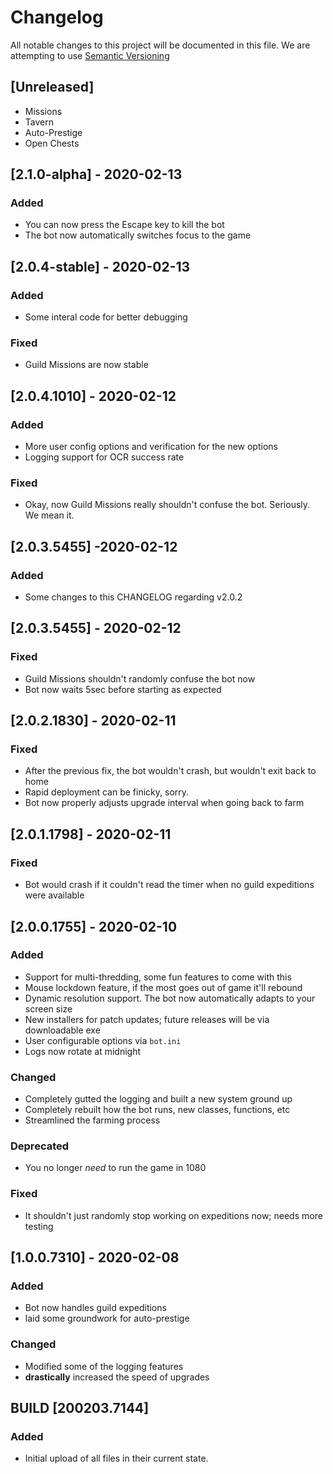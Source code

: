 # Changelog
All notable changes to this project will be documented in this file. We are attempting to use [Semantic Versioning](https://semver.org/)

## [Unreleased]
- Missions
- Tavern
- Auto-Prestige
- Open Chests

## [2.1.0-alpha] - 2020-02-13
### Added
- You can now press the Escape key to kill the bot
- The bot now automatically switches focus to the game

## [2.0.4-stable] - 2020-02-13
### Added
- Some interal code for better debugging
### Fixed
- Guild Missions are now stable

## [2.0.4.1010] - 2020-02-12
### Added
- More user config options and verification for the new options
- Logging support for OCR success rate
### Fixed
- Okay, now Guild Missions really shouldn't confuse the bot. Seriously. We mean it.

## [2.0.3.5455] -2020-02-12
### Added
- Some changes to this CHANGELOG regarding v2.0.2

## [2.0.3.5455] - 2020-02-12
### Fixed
- Guild Missions shouldn't randomly confuse the bot now
- Bot now waits 5sec before starting as expected

## [2.0.2.1830] - 2020-02-11
### Fixed
- After the previous fix, the bot wouldn't crash, but wouldn't exit back to home
- Rapid deployment can be finicky, sorry.
- Bot now properly adjusts upgrade interval when going back to farm

## [2.0.1.1798] - 2020-02-11
### Fixed
- Bot would crash if it couldn't read the timer when no guild expeditions were available

## [2.0.0.1755] - 2020-02-10
### Added
- Support for multi-thredding, some fun features to come with this
- Mouse lockdown feature, if the most goes out of game it'll rebound
- Dynamic resolution support. The bot now automatically adapts to your screen size
- New installers for patch updates; future releases will be via downloadable exe
- User configurable options via `bot.ini`
- Logs now rotate at midnight
### Changed
- Completely gutted the logging and built a new system ground up
- Completely rebuilt how the bot runs, new classes, functions, etc
- Streamlined the farming process
### Deprecated
- You no longer *need* to run the game in 1080
### Fixed
- It shouldn't just randomly stop working on expeditions now; needs more testing

## [1.0.0.7310] - 2020-02-08
### Added
- Bot now handles guild expeditions
- laid some groundwork for auto-prestige
### Changed
- Modified some of the logging features
- **drastically** increased the speed of upgrades

## BUILD [200203.7144]
### Added
- Initial upload of all files in their current state.